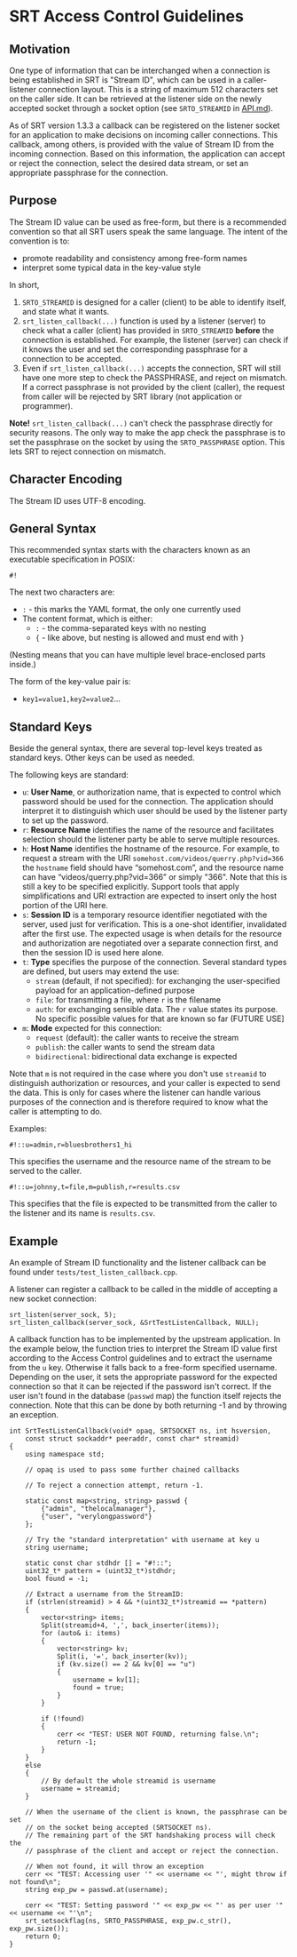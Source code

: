 # SRT Access Control Guidelines

## Motivation

One type of information that can be interchanged when a connection is being 
established in SRT is "Stream ID", which can be used in a caller-listener 
connection layout. This is a string of maximum 512 characters set on the caller 
side. It can be retrieved at the listener side on the newly accepted socket 
through a socket option (see `SRTO_STREAMID` in [API.md](API.md)).

As of SRT version 1.3.3 a callback can be registered on the listener socket for 
an application to make decisions on incoming caller connections. This callback, 
among others, is provided with the value of Stream ID from the incoming 
connection. Based on this information, the application can accept or reject the 
connection, select the desired data stream, or set an appropriate passphrase for 
the connection.

## Purpose

The Stream ID value can be used as free-form, but there is a recommended 
convention so that all SRT users speak the same language. The intent of the 
convention is to:

- promote readability and consistency among free-form names
- interpret some typical data in the key-value style

In short,
1. `SRTO_STREAMID` is designed for a caller (client) to be able to identify itself, and state what it wants.
2. `srt_listen_callback(...)` function is used by a listener (server) to check what a caller (client) has provided in `SRTO_STREAMID` **before** the connection is established.
For example, the listener (server) can check if it knows the user and set the corresponding passphrase for a connection to be accepted.
3. Even if `srt_listen_callback(...)` accepts the connection, SRT will still have one more step to check the PASSPHRASE, and reject on mismatch.
If a correct passphrase is not provided by the client (caller), the request from caller will be rejected by SRT library (not application or programmer).

**Note!** `srt_listen_callback(...)` can't check the passphrase directly for security reasons. 
The only way to make the app check the passphrase is to set the passphrase on the socket by using the `SRTO_PASSPHRASE` option. This lets SRT to reject connection on mismatch.


## Character Encoding

The Stream ID uses UTF-8 encoding.

## General Syntax

This recommended syntax starts with the characters known as an executable
specification in POSIX: 

`#!` 

The next two characters are:

- `:` - this marks the YAML format, the only one currently used
- The content format, which is either:
   - `:` - the comma-separated keys with no nesting
   - `{` - like above, but nesting is allowed and must end with `}`

(Nesting means that you can have multiple level brace-enclosed parts inside.)

The form of the key-value pair is:

- `key1=value1,key2=value2`...

## Standard Keys

Beside the general syntax, there are several top-level keys treated as standard 
keys. Other keys can be used as needed.

The following keys are standard:

- `u`: **User Name**, or authorization name, that is expected to control which 
password should be used for the connection. The application should interpret 
it to distinguish which user should be used by the listener party to set up the 
password.
- `r`: **Resource Name** identifies the name of the resource and facilitates
selection should the listener party be able to serve multiple resources.
- `h`: **Host Name** identifies the hostname of the resource. For example, 
to request a stream with the URI `somehost.com/videos/querry.php?vid=366` the 
`hostname` field should have “somehost.com”, and the resource name can have 
“videos/querry.php?vid=366” or simply "366". Note that this is still a key to be 
specified explicitly. Support tools that apply simplifications and URI extraction 
are expected to insert only the host portion of the URI here.
- `s`: **Session ID** is a temporary resource identifier negotiated with 
the server, used just for verification. This is a one-shot identifier, invalidated 
after the first use. The expected usage is when details for the resource and 
authorization are negotiated over a separate connection first, and then the 
session ID is used here alone.
- `t`: **Type** specifies the purpose of the connection. Several standard 
types are defined, but users may extend the use:
   - `stream` (default, if not specified): for exchanging the user-specified 
   payload for an application-defined purpose
   - `file`: for transmitting a file, where `r` is the filename
   - `auth`: for exchanging sensible data. The `r` value states its purpose. 
   No specific possible values for that are known so far (FUTURE USE]
- `m`: **Mode** expected for this connection:
   - `request` (default): the caller wants to receive the stream
   - `publish`: the caller wants to send the stream data
   - `bidirectional`:  bidirectional data exchange is expected

Note that `m` is not required in the case where you don't use `streamid` to 
distinguish authorization or resources, and your caller is expected to send the 
data. This is only for cases where the listener can handle various purposes of the 
connection and is therefore required to know what the caller is attempting to do.

Examples:

```#!::u=admin,r=bluesbrothers1_hi```

This specifies the username and the resource name of the stream to be served 
to the caller.

```#!::u=johnny,t=file,m=publish,r=results.csv```

This specifies that the file is expected to be transmitted from the caller to 
the listener and its name is `results.csv`.


## Example

An example of Stream ID functionality and the listener callback can be 
found under `tests/test_listen_callback.cpp`.

A listener can register a callback to be called in the middle of accepting a 
new socket connection:

```
srt_listen(server_sock, 5);
srt_listen_callback(server_sock, &SrtTestListenCallback, NULL);
```

A callback function has to be implemented by the upstream application. In the 
example below, the function tries to interpret the Stream ID value first according 
to the Access Control guidelines and to extract the username from the `u` key.
Otherwise it falls back to a free-form specified username. Depending on the user, 
it sets the appropriate password for the expected connection so that it can be 
rejected if the password isn't correct. If the user isn't found in the 
database (`passwd` map) the function itself rejects the connection. Note that 
this can be done by both returning -1 and by throwing an exception.

```
int SrtTestListenCallback(void* opaq, SRTSOCKET ns, int hsversion,
    const struct sockaddr* peeraddr, const char* streamid)
{
    using namespace std;

    // opaq is used to pass some further chained callbacks

    // To reject a connection attempt, return -1.

    static const map<string, string> passwd {
        {"admin", "thelocalmanager"},
        {"user", "verylongpassword"}
    };

    // Try the "standard interpretation" with username at key u
    string username;

    static const char stdhdr [] = "#!::";
    uint32_t* pattern = (uint32_t*)stdhdr;
    bool found = -1;

    // Extract a username from the StreamID:
    if (strlen(streamid) > 4 && *(uint32_t*)streamid == *pattern)
    {
        vector<string> items;
        Split(streamid+4, ',', back_inserter(items));
        for (auto& i: items)
        {
            vector<string> kv;
            Split(i, '=', back_inserter(kv));
            if (kv.size() == 2 && kv[0] == "u")
            {
                username = kv[1];
                found = true;
            }
        }

        if (!found)
        {
            cerr << "TEST: USER NOT FOUND, returning false.\n";
            return -1;
        }
    }
    else
    {
        // By default the whole streamid is username
        username = streamid;
    }

    // When the username of the client is known, the passphrase can be set
    // on the socket being accepted (SRTSOCKET ns).
    // The remaining part of the SRT handshaking process will check the
    // passphrase of the client and accept or reject the connection.

    // When not found, it will throw an exception
    cerr << "TEST: Accessing user '" << username << "', might throw if not found\n";
    string exp_pw = passwd.at(username);

    cerr << "TEST: Setting password '" << exp_pw << "' as per user '" << username << "'\n";
    srt_setsockflag(ns, SRTO_PASSPHRASE, exp_pw.c_str(), exp_pw.size());
    return 0;
}
```
